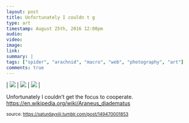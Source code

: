 ```yaml
---
layout: post
title: Unfortunately I couldn t g
type: art
timestamp: August 25th, 2016 12:00pm
audio: 
video: 
image: 
link: 
summary: | 
tags: ["spider", "arachnid", "macro", "web", "photography", "art"]
comments: true
---
```


| <img src="https://saturdayxiii.github.io/media/149470001853_0.jpg"/> | <img src="https://saturdayxiii.github.io/media/149470001853_1.jpg"/> | <img src="https://saturdayxiii.github.io/media/149470001853_2.jpg"/> |

Unfortunately I couldn’t get the focus to cooperate.
<br/>
<a href="https://en.wikipedia.org/wiki/Araneus_diadematus" target="_blank">https://en.wikipedia.org/wiki/Araneus_diadematus</a><br/>
 
  
<small>source: https://saturdayxiii.tumblr.com/post/149470001853</small>